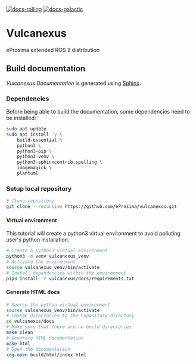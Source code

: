 [![docs-rolling](https://github.com/eProsima/vulcanexus/actions/workflows/docs.yaml/badge.svg?branch=main)](https://github.com/eProsima/vulcanexus/actions/workflows/docs.yaml)
[![docs-galactic](https://github.com/eProsima/vulcanexus/actions/workflows/docs.yaml/badge.svg?branch=galactic)](https://github.com/eProsima/vulcanexus/actions/workflows/docs.yaml)

# Vulcanexus

eProsima extended ROS 2 distribution

## Build documentation

*Vulcanexus Documentation* is generated using [Sphinx](https://www.sphinx-doc.org).

### Dependencies

Before being able to build the documentation, some dependencies need to be installed:

```bash
sudo apt update
sudo apt install -y \
    build-essential \
    python3 \
    python3-pip \
    python3-venv \
    python3-sphinxcontrib.spelling \
    imagemagick \
    plantuml
```

### Setup local repository

```bash
# Clone repository
git clone --recursive https://github.com/eProsima/vulcanexus.git
```

#### Virtual environment

This tutorial will create a python3 virtual environment to avoid polluting user's python installation.

```bash
# Create a python3 virtual environment
python3 -m venv vulcanexus_venv
# Activate the environment
source vulcanexus_venv/bin/activate
# Install dependencies within the environment
pip3 install -r vulcanexus/docs/requirements.txt
```

#### Generate HTML docs

```bash
# Source the python virtual environment
source vulcanexus_venv/bin/activate
# Change directories to the repository directory
cd vulcanexus/docs
# Make sure that there are no build directories
make clean
# Generate HTML documentation
make html
# Open the documentation
xdg-open build/html/index.html
```
